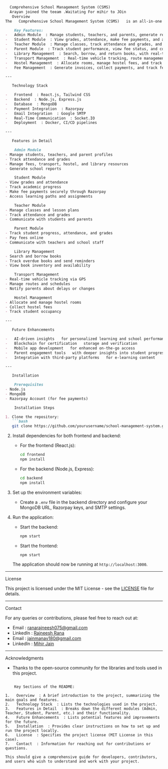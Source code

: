 
```markdown
  Comprehensive School Management System (CSMS)
  Arayan joined the teeam .Waitating For mihir to JOin
   Overview
The   Comprehensive School Management System (CSMS)   is an all-in-one web platform that simplifies and streamlines school operations, offering tools for administrators, teachers, students, and parents. With features like student and teacher management, fee collection, library management, transport, hostel management, and more, CSMS provides a unified ecosystem to manage all school activities efficiently.

    Key Features:
-   Admin Module  : Manage students, teachers, and parents, generate reports, and track school resources.
-   Student Module  : View grades, attendance, make fee payments, and access learning paths.
-   Teacher Module  : Manage classes, track attendance and grades, and create lesson plans.
-   Parent Module  : Track student performance, view fee status, and communicate with teachers.
-   Library Management  : Search, borrow, and return books, with real-time inventory tracking.
-   Transport Management  : Real-time vehicle tracking, route management, and student assignments.
-   Hostel Management  : Allocate rooms, manage hostel fees, and track student stay.
-   Fee Management  : Generate invoices, collect payments, and track fee status.

---

   Technology Stack

-   Frontend  : React.js, Tailwind CSS
-   Backend  : Node.js, Express.js
-   Database  : MongoDB
-   Payment Integration  : Razorpay
-   Email Integration  : Google SMTP
-   Real-Time Communication  : Socket.IO
-   Deployment  : Docker, CI/CD pipelines

---

   Features in Detail

    Admin Module
- Manage students, teachers, and parent profiles
- Track attendance and grades
- Manage fees, transport, hostel, and library resources
- Generate school reports

    Student Module
- View grades and attendance
- Track academic progress
- Make fee payments securely through Razorpay
- Access learning paths and assignments

    Teacher Module
- Manage classes and lesson plans
- Track attendance and grades
- Communicate with students and parents

    Parent Module
- Track student progress, attendance, and grades
- Pay fees online
- Communicate with teachers and school staff

    Library Management
- Search and borrow books
- Track overdue books and send reminders
- View book inventory and availability

    Transport Management
- Real-time vehicle tracking via GPS
- Manage routes and schedules
- Notify parents about delays or changes

    Hostel Management
- Allocate and manage hostel rooms
- Collect hostel fees
- Track student occupancy

---

   Future Enhancements

-   AI-driven insights   for personalized learning and school performance predictions
-   Blockchain for certification   storage and verification
-   Mobile app development   for enhanced on-the-go access
-   Parent engagement tools   with deeper insights into student progress
-   Integration with third-party platforms   for e-learning content

---

   Installation

    Prerequisites
- Node.js
- MongoDB
- Razorpay Account (for fee payments)

    Installation Steps

1. Clone the repository:
   ```bash
   git clone https://github.com/yourusername/school-management-system.git
   ```

2. Install dependencies for both frontend and backend:
   - For the   frontend   (React.js):
     ```bash
     cd frontend
     npm install
     ```
   - For the   backend   (Node.js, Express):
     ```bash
     cd backend
     npm install
     ```

3. Set up the environment variables:
   - Create a `.env` file in the backend directory and configure your MongoDB URL, Razorpay keys, and SMTP settings.

4. Run the application:
   - Start the backend:
     ```bash
     npm start
     ```
   - Start the frontend:
     ```bash
     npm start
     ```

   The application should now be running at `http://localhost:3000`.

---

   License

This project is licensed under the MIT License - see the [LICENSE](LICENSE) file for details.

---

   Contact

For any queries or contributions, please feel free to reach out at:
-   Email  : ranarajneesh075@gmail.com
-   LinkedIn  : [Rajneesh Rana](https://www.linkedin.com/in/rajneeshrana0/)
-   Email  : jainmanav180@gmail.com
-   LinkedIn  : [Mihir Jain](https://www.linkedin.com/in/mihir-jain-583633213/)
---

   Acknowledgments

- Thanks to the open-source community for the libraries and tools used in this project.
```

    Key Sections of the README:

1.   Overview  : A brief introduction to the project, summarizing the main goals and features.
2.   Technology Stack  : Lists the technologies used in the project.
3.   Features in Detail  : Breaks down the different modules (Admin, Teacher, Student, Parent, etc.) and their functionality.
4.   Future Enhancements  : Lists potential features and improvements for the future.
5.   Installation  : Provides clear instructions on how to set up and run the project locally.
6.   License  : Specifies the project license (MIT License in this case).
7.   Contact  : Information for reaching out for contributions or questions.

This should give a comprehensive guide for developers, contributors, and users who wish to understand and work with your project.
